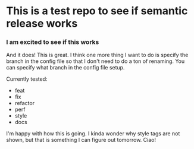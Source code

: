 # This is a test repo to see if semantic release works

### I am excited to see if this works

And it does! This is great. I think one more thing I want to do is specify the branch in the config file so that I don't need to do a ton of renaming.
You can specify what branch in the config file setup.

Currently tested:
- feat
- fix
- refactor
- perf
- style
- docs

I'm happy with how this is going. I kinda wonder why style tags are not shown, but that is something I can figure out tomorrow. Ciao!
